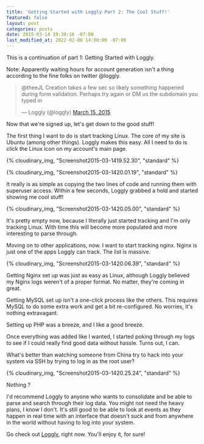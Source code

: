 ```yaml
---
title: 'Getting Started with Loggly Part 2: The Cool Stuff!'
featured: false
layout: post
categories: posts
date: 2015-03-14 19:30:16 -07:00
last_modified_at: 2022-02-06 14:00:00 -07:00
---
```


This is a continuation of part 1: Getting Started with Loggly.

Note: Apparently waiting hours for account generation isn't a thing according to the fine folks on twitter @loggly.

<blockquote class="twitter-tweet">
@theeJL Creation takes a few sec so likely something happened during form validation. Perhaps try again or DM us the subdomain you typed in

— Loggly (@loggly) [March 15, 2015](https://twitter.com/loggly/status/576938047004024832?ref_src=twsrc%5Etfw)
</blockquote>
<script async src="https://platform.twitter.com/widgets.js" charset="utf-8"></script>

Now that we're signed up, let's get down to the good stuff!

The first thing I want to do is start tracking Linux. The core of my site is Ubuntu (among other things). Loggly makes this easy. All I need to do is click the Linux icon on my account's main page.

{% cloudinary_img, "Screenshot2015-03-1419.52.30", "standard" %}

{% cloudinary_img, "Screenshot2015-03-1420.01.19", "standard" %}

It really is as simple as copying the two lines of code and running them with superuser access. Within a few seconds, Loggly grabbed a hold and started showing me cool stuff!

{% cloudinary_img, "Screenshot2015-03-1420.05.00", "standard" %}

It's pretty empty now, because I literally just started tracking and I'm only tracking Linux. With time this will become more populated and more interesting to parse through.

Moving on to other applications, now. I want to start tracking nginx. Nginx is just one of the apps Loggly can track. The list is massive.

{% cloudinary_img, "Screenshot2015-03-1420.06.39", "standard" %}

Getting Nginx set up was just as easy as Linux, although Loggly believed my Nginx logs weren't of a proper format. No matter, they're coming in great.

Getting MySQL set up isn't a one-click process like the others. This requires MySQL to do some extra work and get a bit re-configured. No worries, it's nothing extravagant.

Setting up PHP was a breeze, and I like a good breeze.

Once everything was added like I wanted, I started poking through my logs to see if I could really find good data without hassle. Turns out, I can.

What's better than watching someone from China try to hack into your system via SSH by trying to log in as the root user?

{% cloudinary_img, "Screenshot2015-03-1420.25.24", "standard" %}

Nothing ?

I'd recommend Loggly to anyone who wants to consolidate and be able to parse and search through their log data. You might not need the heavy plans, I know I don't. It's still good to be able to look at events as they happen in real time with an interface that doesn't suck and from anywhere in the world without having to log into your system.

Go check out [Loggly](http://loggly.com), right now. You'll enjoy it, for sure!

